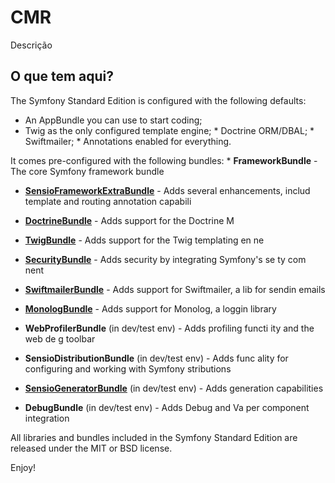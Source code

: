 CMR
========================

Descrição

O que tem aqui?
--------------

The Symfony Standard Edition is configured with the following defaults:

  * An AppBundle you can use to start coding;
   * Twig as the only configured template engine;    * Doctrine ORM/DBAL;    * Swiftmailer;    * Annotations enabled for everything.

It comes pre-configured with the following bundles:    * **FrameworkBundle** - The core Symfony framework bundle  
  * [**SensioFrameworkExtraBundle**][6] - Adds several enhancements, includ        template and routing annotation capabili  

  * [**DoctrineBundle**][7] - Adds support for the Doctrine   M

  * [**TwigBundle**][8] - Adds support for the Twig templating en  ne

  * [**SecurityBundle**][9] - Adds security by integrating Symfony's se    ty
    com  nent

  * [**SwiftmailerBundle**][10] - Adds support for Swiftmailer, a lib     for
    sendin  emails

  * [**MonologBundle**][11] - Adds support for Monolog, a loggin  library

  * **WebProfilerBundle** (in dev/test env) - Adds profiling functi    ity and
    the web de  g toolbar

  * **SensioDistributionBundle** (in dev/test env) - Adds func    ality for
    configuring and working with Symfony   stributions

  * [**SensioGeneratorBundle**][13] (in dev/test env) - Adds      generation
    capabilities

  * **DebugBundle** (in dev/test env) - Adds Debug and Va    per component
    integration

All libraries and bundles included in the Symfony Standard Edition are
released under the MIT or BSD license.

Enjoy!

[1]:  https://symfony.com/doc/3.0/book/installation.html
[6]:  https://symfony.com/doc/current/bundles/SensioFrameworkExtraBundle/index.html
[7]:  https://symfony.com/doc/3.0/book/doctrine.html
[8]:  https://symfony.com/doc/3.0/book/templating.html
[9]:  https://symfony.com/doc/3.0/book/security.html
[10]: https://symfony.com/doc/3.0/cookbook/email.html
[11]: https://symfony.com/doc/3.0/cookbook/logging/monolog.html
[13]: https://symfony.com/doc/3.0/bundles/SensioGeneratorBundle/index.html

